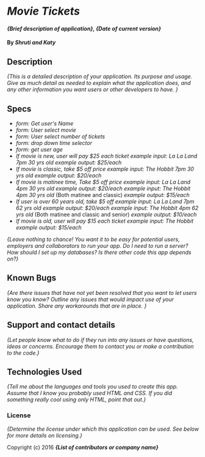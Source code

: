 # _Movie Tickets_

#### _{Brief description of application}, {Date of current version}_

#### By _**Shruti and Katy**_

## Description

_{This is a detailed description of your application. Its purpose and usage.  Give as much detail as needed to explain what the application does, and any other information you want users or other developers to have. }_

## Specs

* _form: Get user's Name_
* _form: User select movie_
* _form: User select number of tickets_
* _form: drop down time selector_
* _form: get user age_
* _If movie is new, user will pay $25 each ticket_
    _example input: La La Land 7pm 30 yrs old_
    _example output: $25/each_
* _If movie is classic, take $5 off price_
    _example input: The Hobbit 7pm 30 yrs old_
    _example output: $20/each_
* _If movie is matinee time, Take $5 off price_
    _example input: La La Land 4pm 30 yrs old_
    _example output: $20/each_
    _example input: The Hobbit 4pm 30 yrs old_ (Both matinee and classic)
    _example output: $15/each_
* _If user is over 60 years old, take $5 off_
    _example input: La La Land 7pm 62 yrs old_
    _example output: $20/each_
    _example input: The Hobbit 4pm 62 yrs old_ (Both matinee and classic and senior)
    _example output: $10/each_
* _If movie is old, user will pay $15 each ticket_
    _example input: The Hobbit_
    _example output: $15/each_





_{Leave nothing to chance! You want it to be easy for potential users, employers and collaborators to run your app. Do I need to run a server? How should I set up my databases? Is there other code this app depends on?}_

## Known Bugs

_{Are there issues that have not yet been resolved that you want to let users know you know?  Outline any issues that would impact use of your application.  Share any workarounds that are in place. }_

## Support and contact details

_{Let people know what to do if they run into any issues or have questions, ideas or concerns.  Encourage them to contact you or make a contribution to the code.}_

## Technologies Used

_{Tell me about the languages and tools you used to create this app. Assume that I know you probably used HTML and CSS. If you did something really cool using only HTML, point that out.}_

### License

*{Determine the license under which this application can be used.  See below for more details on licensing.}*

Copyright (c) 2016 **_{List of contributors or company name}_**
